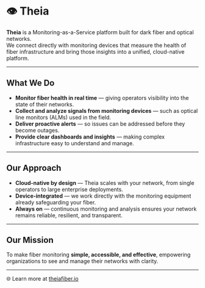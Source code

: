 # 👁️ Theia

**Theia** is a Monitoring-as-a-Service platform built for dark fiber and optical networks.  
We connect directly with monitoring devices that measure the health of fiber infrastructure and bring those insights into a unified, cloud-native platform.

---

## What We Do
- **Monitor fiber health in real time** — giving operators visibility into the state of their networks.  
- **Collect and analyze signals from monitoring devices** — such as optical line monitors (ALMs) used in the field.  
- **Deliver proactive alerts** — so issues can be addressed before they become outages.  
- **Provide clear dashboards and insights** — making complex infrastructure easy to understand and manage.  

---

## Our Approach
- **Cloud-native by design** — Theia scales with your network, from single operators to large enterprise deployments.  
- **Device-integrated** — we work directly with the monitoring equipment already safeguarding your fiber.  
- **Always on** — continuous monitoring and analysis ensures your network remains reliable, resilient, and transparent.  

---

## Our Mission
To make fiber monitoring **simple, accessible, and effective**, empowering organizations to see and manage their networks with clarity.

---

🌐 Learn more at [theiafiber.io](https://theiafiber.io)  
